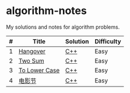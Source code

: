 # algorithm-notes
My  solutions and notes for algorithm problems.

| **#** | **Title**                                                    | **Solution**                                                 | **Difficulty** |
| ----- | ------------------------------------------------------------ | ------------------------------------------------------------ | -------------- |
| 1     | [Hangover](http://bailian.openjudge.cn/practice/1003/)       | [C++](https://github.com/algorirhy/algorithm-notes/blob/master/solutions/0001-Hangover.md) | Easy           |
| 2     | [Two Sum](https://leetcode.com/problems/two-sum/)            | [C++](https://github.com/algorirhy/algorithm-notes/blob/master/solutions/0002-Two-Sum.md) | Easy           |
| 3     | [To Lower Case](https://leetcode.com/problems/to-lower-case/) | [C++](https://github.com/algorirhy/algorithm-notes/blob/master/solutions/0003-To-Lower-Case.md) | Easy           |
| 4     | [电影节](http://bailian.openjudge.cn/practice/4151/)         | [C++](https://github.com/algorirhy/algorithm-notes/blob/master/solutions/0004-电影节.md) | Easy           |

